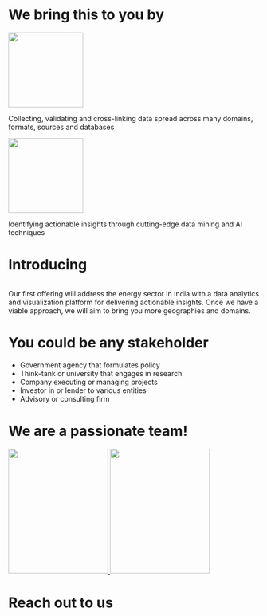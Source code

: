 
<img src="/images/top-banner.jpg" alt="" style="border:0;">

# We bring this to you by

<img src="/images/data.png" alt="" style="width:150px;height:150px;border:0;">


Collecting, validating and cross-linking data spread across many domains, formats, sources and databases

<img src="/images/science.png" alt="" style="width:150px;height:150px;border:0;">

Identifying actionable insights through cutting-edge data mining and AI techniques


# Introducing

<img src="/images/Logo1x.png" alt="" style="border:0;">

Our first offering will address the energy sector in India with a data analytics and visualization platform for delivering actionable insights. Once we have a viable approach, we will aim to bring you more geographies and domains.


# You could be any stakeholder

  - Government agency that formulates policy
  - Think-tank or university that engages in research
  - Company executing or managing projects
  - Investor in or lender to various entities
  - Advisory or consulting firm


# We are a passionate team!

<a href="https://www.linkedin.com/in/gautamnilambarpradhan" target="_blank">
  <img src="/images/GP_WebsitePhoto.jpg" alt="" style="width:200px;height:250px;border:0;">
</a>

<a href="https://www.linkedin.com/in/gautamnilambarpradhan" target="_blank">
  <img src="/images/GP_WebsitePhoto.jpg" alt="" style="width:200px;height:250px;border:0;">
</a>

# Reach out to us


